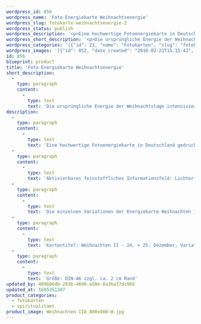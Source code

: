 ```yaml
---
wordpress_id: 856
wordpress_name: 'Foto-Energiekarte Weihnachtsenergie'
wordpress_slug: fotokarte-weihnachtsenergie-2
wordpress_status: publish
wordpress_description: '<p>Eine hochwertige Fotoenergiekarte in Deutschland gedruckt und in Handarbeit laminiert.  Sie ist in Postkartengröße (DIN-A6) gut zu transportieren und kann auch auf den Körper aufgelegt werden.</p><p>Aktivierbares feinstoffliches Informationsfeld: Lichterfest - Gottesenergie im Menschsein - Christusenergie: In der Zeit vom 24. bis 25. Dezember taucht ein Teil der Menschheit in ein besonderes Energiefeld ein, welches wir Weihnachten nennen. Dieses Energiefeld ist sehr lichtvoll, es beinhaltet all das, was wir in christlichem Sinne mit der Geburt Jesu verbinden. Es stellt für viele Menschen ein Hoffnungszeichen und einen Anker für Menschlichkeit und Spiritualität dar.<br />Die einzelnen Variationen der Energiekarte Weihnachten II möchten dieses lichtvolle Ereignis in einem jeden Jahr intensivieren und klären helfen. Die Bedeutung der Weihnacht für jeden Menschen kann individuell unterschiedlich rein und pur erfahren werden. Die Weihnachtstage können eine Quelle des eigenen, inneren Lichts und des Lichts auf der Erde insgesamt sein.</p><p>Kartentitel: Weihnachten II - 24. + 25. Dezember, Variation 2. Reihe: Weihnachten. Schwingung: Grün</p><p>Größe: DIN-A6 zzgl. ca. 2 cm Rand<br />Andere Formate sind individuell für Sie innerhalb weniger Tage herstellbar. Bitte kontaktieren Sie uns hierfür unter <a href="mailto:info@elvedenverlag.de">info@elvedenverlag.de</a>.</p><p><a href="https://my.feenbaum.de/anwendung-energiebilder-foto-laminiert/">Anwendungshinweise</a>      <a href="https://my.feenbaum.de/produktinformationen-fotokarten/">Produktinformationen</a></p>'
wordpress_short_description: '<p>Die ursprüngliche Energie der Weihnachtstage intensivieren</p>'
wordpress_categories: '[{"id": 23, "name": "Fotokarten", "slug": "fotokarten"}, {"id": 36, "name": "Spiritualit\u00e4t", "slug": "spiritualitaet"}]'
wordpress_images: '[{"id": 852, "date_created": "2016-02-23T15:15:42", "date_created_gmt": "2016-02-23T13:15:42", "date_modified": "2016-02-23T15:15:42", "date_modified_gmt": "2016-02-23T13:15:42", "src": "https://my.feenbaum.de/wp-content/uploads/2016/02/Weihnachten-IIb_800x800-W.jpg", "name": "Weihnachten-IIb_800x800-W", "alt": ""}]'
id: 856
blueprint: product
title: 'Foto-Energiekarte Weihnachtsenergie'
short_description:
  -
    type: paragraph
    content:
      -
        type: text
        text: 'Die ursprüngliche Energie der Weihnachtstage intensivieren'
description:
  -
    type: paragraph
    content:
      -
        type: text
        text: 'Eine hochwertige Fotoenergiekarte in Deutschland gedruckt und in Handarbeit laminiert.  Sie ist in Postkartengröße (DIN-A6) gut zu transportieren und kann auch auf den Körper aufgelegt werden.'
  -
    type: paragraph
    content:
      -
        type: text
        text: 'Aktivierbares feinstoffliches Informationsfeld: Lichterfest - Gottesenergie im Menschsein - Christusenergie: In der Zeit vom 24. bis 25. Dezember taucht ein Teil der Menschheit in ein besonderes Energiefeld ein, welches wir Weihnachten nennen. Dieses Energiefeld ist sehr lichtvoll, es beinhaltet all das, was wir in christlichem Sinne mit der Geburt Jesu verbinden. Es stellt für viele Menschen ein Hoffnungszeichen und einen Anker für Menschlichkeit und Spiritualität dar.'
  -
    type: paragraph
    content:
      -
        type: text
        text: 'Die einzelnen Variationen der Energiekarte Weihnachten II möchten dieses lichtvolle Ereignis in einem jeden Jahr intensivieren und klären helfen. Die Bedeutung der Weihnacht für jeden Menschen kann individuell unterschiedlich rein und pur erfahren werden. Die Weihnachtstage können eine Quelle des eigenen, inneren Lichts und des Lichts auf der Erde insgesamt sein.'
  -
    type: paragraph
    content:
      -
        type: text
        text: 'Kartentitel: Weihnachten II - 24. + 25. Dezember, Variation 2. Reihe: Weihnachten. Schwingung: Grün'
  -
    type: paragraph
    content:
      -
        type: text
        text: 'Größe: DIN-A6 zzgl. ca. 2 cm Rand'
updated_by: 489b06db-283b-4690-a50e-8a3ba37dc968
updated_at: 1685351307
product_categories:
  - fotokarten
  - spiritualitaet
product_image: Weihnachten-IIb_800x800-W.jpg
---
```

